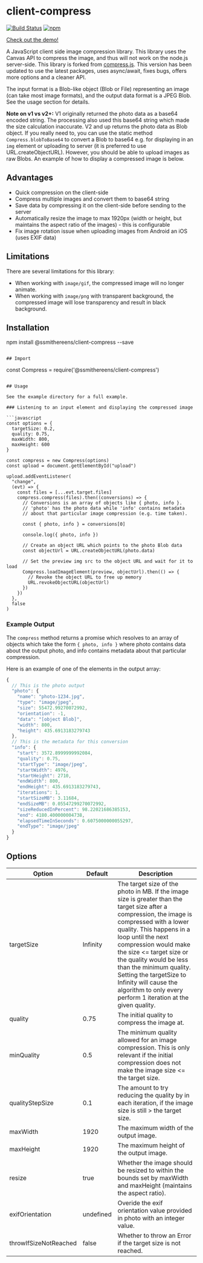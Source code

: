 # client-compress

[![Build Status](https://travis-ci.org/davejm/client-compress.svg?branch=master)](https://travis-ci.org/davejm/client-compress)
[![npm](https://img.shields.io/npm/v/client-compress.svg)](https://www.npmjs.com/package/client-compress)

[Check out the demo!](https://davidmoodie.com/client-compress/)

A JavaScript client side image compression library. This library uses the Canvas API to compress the image, and thus will not work on the node.js server-side. This library is forked from [compress.js](https://github.com/alextanhongpin/compress.js). This version has been updated to use the latest packages, uses async/await, fixes bugs, offers more options and a cleaner API.

The input format is a Blob-like object (Blob or File) representing an image (can take most image formats), and the output data format is a JPEG Blob. See the usage section for details.

**Note on v1 vs v2+:** V1 originally returned the photo data as a base64 encoded string. The processing also used this base64 string which made the size calculation inaccurate. V2 and up returns the photo data as Blob object. If you really need to, you can use the static method `Compress.blobToBase64` to convert a Blob to base64 e.g. for displaying in an `img` element or uploading to server (it is preferred to use URL.createObjectURL). However, you should be able to upload images as raw Blobs. An example of how to display a compressed image is below.

## Advantages

* Quick compression on the client-side
* Compress multiple images and convert them to base64 string
* Save data by compressing it on the client-side before sending to the server
* Automatically resize the image to max 1920px (width or height, but maintains the aspect ratio of the images) - this is configurable
* Fix image rotation issue when uploading images from Android an iOS (uses EXIF data)

## Limitations

There are several limitations for this library:

* When working with `image/gif`, the compressed image will no longer animate.
* When working with `image/png` with transparent background, the compressed image will lose transparency and result in black background.

## Installation

npm install @ssmithereens/client-compress --save
```

## Import

```
const Compress = require('@ssmithereens/client-compress')
```

## Usage

See the example directory for a full example.

### Listening to an input element and displaying the compressed image

```javascript
const options = {
  targetSize: 0.2,
  quality: 0.75,
  maxWidth: 800,
  maxHeight: 600
}

const compress = new Compress(options)
const upload = document.getElementById("upload")

upload.addEventListener(
  "change",
  (evt) => {
    const files = [...evt.target.files]
    compress.compress(files).then((conversions) => {
      // Conversions is an array of objects like { photo, info }.
      // 'photo' has the photo data while 'info' contains metadata
      // about that particular image compression (e.g. time taken).

      const { photo, info } = conversions[0]

      console.log({ photo, info })

      // Create an object URL which points to the photo Blob data
      const objectUrl = URL.createObjectURL(photo.data)

      // Set the preview img src to the object URL and wait for it to load
      Compress.loadImageElement(preview, objectUrl).then(() => {
        // Revoke the object URL to free up memory
        URL.revokeObjectURL(objectUrl)
      })
    })
  },
  false
)
```

### Example Output

The `compress` method returns a promise which resolves to an array of objects which
take the form `{ photo, info }` where photo contains data about the output photo,
and info contains metadata about that particular compression.

Here is an example of one of the elements in the output array:

```javascript
{
  // This is the photo output
  "photo": {
    "name": "photo-1234.jpg",
    "type": "image/jpeg",
    "size": 55472.99270072992,
    "orientation": -1,
    "data": "[object Blob]",
    "width": 800,
    "height": 435.6913183279743
  },
  // This is the metadata for this conversion
  "info": {
    "start": 3572.8999999992084,
    "quality": 0.75,
    "startType": "image/jpeg",
    "startWidth": 4976,
    "startHeight": 2710,
    "endWidth": 800,
    "endHeight": 435.6913183279743,
    "iterations": 1,
    "startSizeMB": 3.11684,
    "endSizeMB": 0.05547299270072992,
    "sizeReducedInPercent": 98.22021686385153,
    "end": 4180.400000004738,
    "elapsedTimeInSeconds": 0.6075000000055297,
    "endType": "image/jpeg"
  }
}
```

## Options

| Option                | Default  | Description                                                                                                                                                                                                                                                                                                                                                                                                              |
|-----------------------|----------|--------------------------------------------------------------------------------------------------------------------------------------------------------------------------------------------------------------------------------------------------------------------------------------------------------------------------------------------------------------------------------------------------------------------------|
| targetSize            | Infinity | The target size of the photo in MB. If the image size is greater than the target size after a compression, the image is compressed with a lower quality. This happens in a loop until the next compression would make the size <= target size or the quality would be less than the minimum quality. Setting the targetSize to Infinity will cause the algorithm to only every perform 1 iteration at the given quality. |
| quality               | 0.75     | The initial quality to compress the image at.                                                                                                                                                                                                                                                                                                                                                                            |
| minQuality            | 0.5      | The minimum quality allowed for an image compression. This is only relevant if the initial compression does not make the image size <= the target size.                                                                                                                                                                                                                                                                  |
| qualityStepSize       | 0.1      | The amount to try reducing the quality by in each iteration, if the image size is still > the target size.                                                                                                                                                                                                                                                                                                               |
| maxWidth              | 1920     | The maximum width of the output image.                                                                                                                                                                                                                                                                                                                                                                                   |
| maxHeight             | 1920     | The maximum height of the output image.                                                                                                                                                                                                                                                                                                                                                                                  |
| resize                | true     | Whether the image should be resized to within the bounds set by maxWidth and maxHeight (maintains the aspect ratio).                                                                                                                                                                                                                                                                                                     |
| exifOrientation       | undefined| Overide the exif orientation value provided in photo with an integer value.                                                                                                                                                                                                                                                                                                     |
| throwIfSizeNotReached | false    | Whether to throw an Error if the target size is not reached.                                                                                                                                                                                                                                                                                                                                                             |
